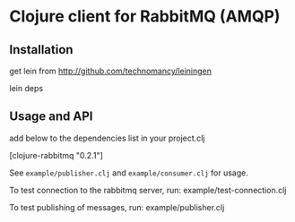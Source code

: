 # Clojure client for RabbitMQ (AMQP) #


## Installation ##
   get lein from http://github.com/technomancy/leiningen

   lein deps
   

## Usage and API ##
  
   add below to the dependencies list in your project.clj

   [clojure-rabbitmq "0.2.1"]


See `example/publisher.clj` and `example/consumer.clj` for usage.

To test connection to the rabbitmq server, run:
  example/test-connection.clj

To test publishing of messages, run:
  example/publisher.clj

